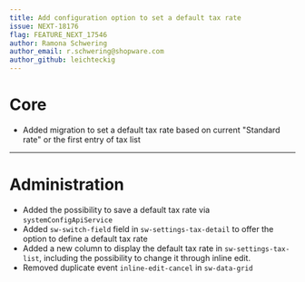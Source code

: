 ```yaml
---
title: Add configuration option to set a default tax rate
issue: NEXT-18176
flag: FEATURE_NEXT_17546
author: Ramona Schwering
author_email: r.schwering@shopware.com
author_github: leichteckig
---
```

# Core
* Added migration to set a default tax rate based on current "Standard rate" or the first entry of tax list
___
# Administration
* Added the possibility to save a default tax rate via `systemConfigApiService`
* Added `sw-switch-field` field in `sw-settings-tax-detail` to offer the option to define a default tax rate
* Added a new column to display the default tax rate in `sw-settings-tax-list`, including the possibility to change it through inline edit.
* Removed duplicate event `inline-edit-cancel` in `sw-data-grid`
